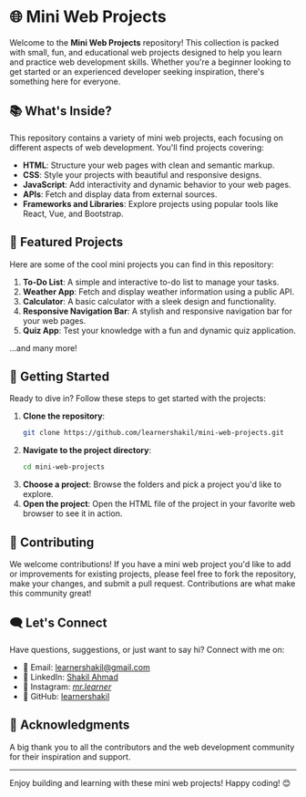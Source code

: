# 🌐 Mini Web Projects

Welcome to the **Mini Web Projects** repository! This collection is packed with small, fun, and educational web projects designed to help you learn and practice web development skills. Whether you're a beginner looking to get started or an experienced developer seeking inspiration, there's something here for everyone.

## 📚 What's Inside?

This repository contains a variety of mini web projects, each focusing on different aspects of web development. You'll find projects covering:

- **HTML**: Structure your web pages with clean and semantic markup.
- **CSS**: Style your projects with beautiful and responsive designs.
- **JavaScript**: Add interactivity and dynamic behavior to your web pages.
- **APIs**: Fetch and display data from external sources.
- **Frameworks and Libraries**: Explore projects using popular tools like React, Vue, and Bootstrap.

## 🎉 Featured Projects

Here are some of the cool mini projects you can find in this repository:

1. **To-Do List**: A simple and interactive to-do list to manage your tasks.
2. **Weather App**: Fetch and display weather information using a public API.
3. **Calculator**: A basic calculator with a sleek design and functionality.
4. **Responsive Navigation Bar**: A stylish and responsive navigation bar for your web pages.
5. **Quiz App**: Test your knowledge with a fun and dynamic quiz application.

...and many more!

## 🚀 Getting Started

Ready to dive in? Follow these steps to get started with the projects:

1. **Clone the repository**:
    ```bash
    git clone https://github.com/learnershakil/mini-web-projects.git
    ```
2. **Navigate to the project directory**:
    ```bash
    cd mini-web-projects
    ```
3. **Choose a project**: Browse the folders and pick a project you'd like to explore.
4. **Open the project**: Open the HTML file of the project in your favorite web browser to see it in action.

## 🤝 Contributing

We welcome contributions! If you have a mini web project you'd like to add or improvements for existing projects, please feel free to fork the repository, make your changes, and submit a pull request. Contributions are what make this community great!

## 🗨️ Let's Connect

Have questions, suggestions, or just want to say hi? Connect with me on:

- 📧 Email: learnershakil@gmail.com
- 💼 LinkedIn: [Shakil Ahmad](https://www.linkedin.com/in/learnershakil/)
- 📸 Instagram: [_mr.learner_](https://www.instagram.com/_mr.learner_/)
- 🐙 GitHub: [learnershakil](https://github.com/learnershakil)

## 🌟 Acknowledgments

A big thank you to all the contributors and the web development community for their inspiration and support.

---

Enjoy building and learning with these mini web projects! Happy coding! 😊
